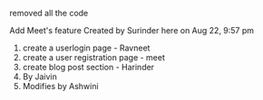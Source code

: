 removed all the code

Add Meet's feature
Created by Surinder here on Aug 22, 9:57 pm

1. create a userlogin page - Ravneet 
2. create a user registration page - meet 
3. create blog post section - Harinder
4. By Jaivin
5. Modifies by Ashwini
